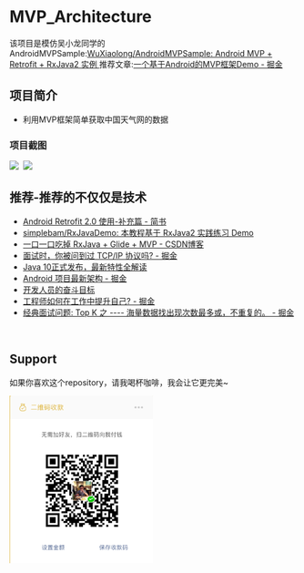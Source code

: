 # MVP_Architecture

该项目是模仿吴小龙同学的AndroidMVPSample:[WuXiaolong/AndroidMVPSample: Android MVP + Retrofit + RxJava2 实例 ](https://github.com/WuXiaolong/AndroidMVPSample)
推荐文章:[一个基于Android的MVP框架Demo - 掘金 ](https://juejin.im/post/5acf0e84518825555e5e39eb)

## 项目简介
* 利用MVP框架简单获取中国天气网的数据


### 项目截图
<a href="./art/meizi.png"><img src="./art/meizi.png" width="40%"/></a><img height="0" width="8px"/><a href="./art/setting.png"><img src="./art/setting.png" width="40%"/></a>


## 推荐-推荐的不仅仅是技术
* [Android Retrofit 2.0 使用-补充篇 - 简书 ](https://www.jianshu.com/p/93153b34310e)
* [simplebam/RxJavaDemo: 本教程基于 RxJava2 实践练习 Demo ](https://github.com/simplebam/RxJavaDemo)
* [一口一口吃掉 RxJava + Glide + MVP - CSDN博客 ](https://blog.csdn.net/simplebam/article/details/80011666)
* [面试时，你被问到过 TCP/IP 协议吗? - 掘金 ](https://juejin.im/post/58e36d35b123db15eb748856)
* [Java 10正式发布，最新特性全解读 ](https://mp.weixin.qq.com/s/BwTlhvo1W2wiTc5pVt2VZw)
* [Android 项目最新架构 - 掘金 ](https://juejin.im/post/59526e18f265da6c3d6c0ac9)
* [开发人员的奋斗目标 ](https://mp.weixin.qq.com/s?__biz=MzAxMTg2MjA2OA==&mid=2649842030&idx=1&sn=83fdc6bc83d59354ef6fff7ff3650707&chksm=83bf6835b4c8e12366f470dab0bbb4298cf6e86a1338102a5385cba8e0d5b68f3459e185b206#rd)
* [工程师如何在工作中提升自己? - 掘金 ](https://juejin.im/post/5ad06fc851882555635ebc9c)
* [经典面试问题: Top K 之 ---- 海量数据找出现次数最多或，不重复的。 - 掘金 ](https://juejin.im/post/5aa0ee9f518825557c010bc0)
<br/>

## Support
如果你喜欢这个repository，请我喝杯咖啡，我会让它更完美~  </p>
<a href="./get_me_a_drink.png"><img src="./get_me_a_drink.png" width="50%" height="50%"/></a>
